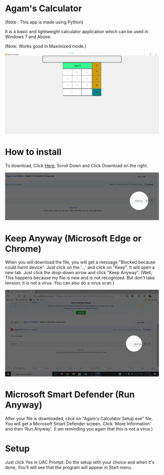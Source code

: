 # Agam's Calculator

(Note : This app is made using Python)

It is a basic and lightweight calculator application which can be used in Windows 7 and Above.

(Note: Works good in Maximized mode.)

![Main](https://github.com/agam778/Agam-Calculator/blob/main/main.png?raw=true)

# How to install

To download, Click [Here](https://github.com/agam778/Agam-Calculator/blob/main/Agam's%20Calculator%20Setup.exe), Scroll Down and Click Download on the right.

![Download Instructions](https://github.com/agam778/Agam-Calculator/blob/main/Download.png?raw=true)

# Keep Anyway (Microsoft Edge or Chrome)

When you will download the file, you will get a message "Blocked because could harm device". Just click on the '...' and click on "Keep". It will open a new tab. Just click the drop-down arrow and click "Keep Anyway". (Well, This happens because my file is new and is not recognized. But don't take tension, it is not a virus. You can also do a virus scan.)

![Keep Anyway](https://github.com/agam778/Agam-Calculator/blob/main/Keep%20Anyway%20(ms-edge).gif?raw=true)

# Microsoft Smart Defender (Run Anyway)

After your file is downloaded, click on "Agam's Calculator Setup.exe" file. You will get a Microsoft Smart Defender screen. Click 'More Information' and then 'Run Anyway'. (I am reminding you again that this is not a virus.)

# Setup

Just click Yes in UAC Prompt. Do the setup with your choice and when it's done, You'll will see that the program will appear in Start menu. 
